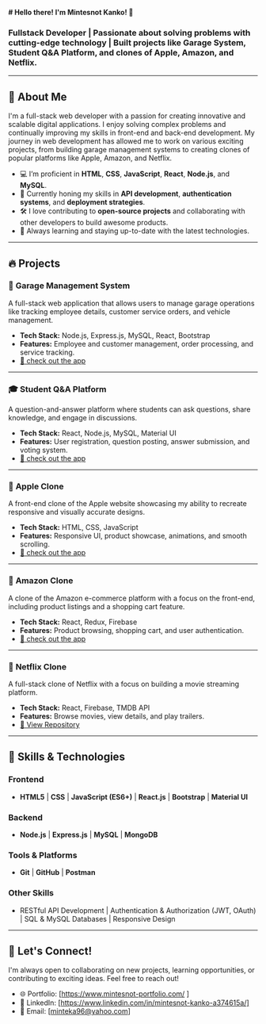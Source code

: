 **# Hello there!  I'm Mintesnot Kanko! 👋**

### Fullstack Developer | Passionate about solving problems with cutting-edge technology | Built projects like Garage System, Student Q&A Platform, and clones of Apple, Amazon, and Netflix.
---
## 🚀 About Me
I'm a full-stack web developer with a passion for creating innovative and scalable digital applications. I enjoy solving complex problems and continually improving my skills in front-end and back-end development. My journey in web development has allowed me to work on various exciting projects, from building garage management systems to creating clones of popular platforms like Apple, Amazon, and Netflix.

- 💻 I’m proficient in **HTML**, **CSS**, **JavaScript**, **React**, **Node.js**, and **MySQL**.
- 🔧 Currently honing my skills in **API development**, **authentication systems**, and **deployment strategies**.
- 🛠️ I love contributing to **open-source projects** and collaborating with other developers to build awesome products.
- 🌱 Always learning and staying up-to-date with the latest technologies.
---
## 🔥 Projects

### 🚗 **Garage Management System**
A full-stack web application that allows users to manage garage operations like tracking employee details, customer service orders, and vehicle management.
- **Tech Stack:** Node.js, Express.js, MySQL, React, Bootstrap
- **Features:** Employee and customer management, order processing, and service tracking.
- [🔗 check out the app](http://3.129.52.177/)
---
### 🎓 **Student Q&A Platform**
A question-and-answer platform where students can ask questions, share knowledge, and engage in discussions.
- **Tech Stack:** React, Node.js, MySQL, Material UI
- **Features:** User registration, question posting, answer submission, and voting system.
- [🔗 check out the app](https://evangadiforum.mintesnot-portfolio.com/)
---

### 🍎 **Apple Clone**
A front-end clone of the Apple website showcasing my ability to recreate responsive and visually accurate designs.
- **Tech Stack:** HTML, CSS, JavaScript
- **Features:** Responsive UI, product showcase, animations, and smooth scrolling.
- [🔗 check out the app](https://mintesnote.netlify.app/)
---
### 🛒 **Amazon Clone**
A clone of the Amazon e-commerce platform with a focus on the front-end, including product listings and a shopping cart feature.
- **Tech Stack:** React, Redux, Firebase
- **Features:** Product browsing, shopping cart, and user authentication.
- [🔗 check out the app ](https://amazon-clone-mintesnot-k.netlify.app/)
---
### 🎥 **Netflix Clone**
A full-stack clone of Netflix with a focus on building a movie streaming platform.
- **Tech Stack:** React, Firebase, TMDB API
- **Features:** Browse movies, view details, and play trailers.
- [🔗 View Repository](https://github.com/minteka96/Netflix-clone-2024)
---

## 💼 Skills & Technologies

### Frontend
- **HTML5** | **CSS** | **JavaScript (ES6+)** | **React.js** | **Bootstrap** | **Material UI**

### Backend
- **Node.js** | **Express.js** | **MySQL** | **MongoDB**

### Tools & Platforms
- **Git** | **GitHub** | **Postman**

### Other Skills
- RESTful API Development | Authentication & Authorization (JWT, OAuth) | SQL & MySQL Databases | Responsive Design
---

## 🤝 Let's Connect!
I'm always open to collaborating on new projects, learning opportunities, or contributing to exciting ideas. Feel free to reach out!

- 🌐 Portfolio: [https://www.mintesnot-portfolio.com/ ]
- 💼 LinkedIn: [https://www.linkedin.com/in/mintesnot-kanko-a374615a/]
- 📧 Email: [minteka96@yahoo.com]



